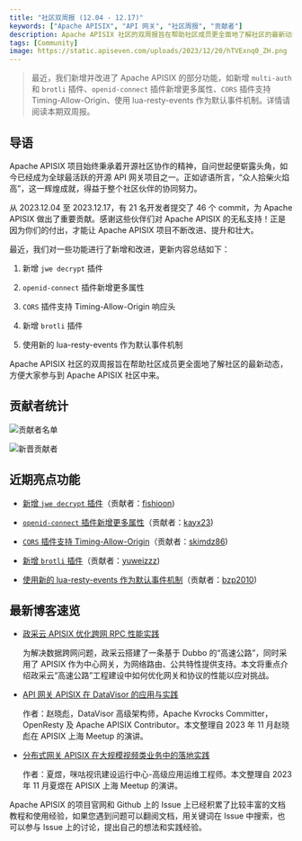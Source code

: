 ```yaml
---
title: "社区双周报 (12.04 - 12.17)"
keywords: ["Apache APISIX", "API 网关", "社区周报", "贡献者"]
description: Apache APISIX 社区的双周报旨在帮助社区成员更全面地了解社区的最新动态，方便大家参与到 Apache APISIX 社区中来。
tags: [Community]
image: https://static.apiseven.com/uploads/2023/12/20/hTVExnq0_ZH.png
---
```

> 最近，我们新增并改进了 Apache APISIX 的部分功能，如新增 `multi-auth` 和 `brotli` 插件、`openid-connect` 插件新增更多属性、`CORS` 插件支持 Timing-Allow-Origin、使用 lua-resty-events 作为默认事件机制。详情请阅读本期双周报。
<!--truncate-->

## 导语

Apache APISIX 项目始终秉承着开源社区协作的精神，自问世起便崭露头角，如今已经成为全球最活跃的开源 API 网关项目之一。正如谚语所言，“众人拾柴火焰高”，这一辉煌成就，得益于整个社区伙伴的协同努力。

从 2023.12.04 至 2023.12.17，有 21 名开发者提交了 46 个 commit，为 Apache APISIX 做出了重要贡献。感谢这些伙伴们对 Apache APISIX 的无私支持！正是因为你们的付出，才能让 Apache APISIX 项目不断改进、提升和壮大。

最近，我们对一些功能进行了新增和改进，更新内容总结如下：

1. 新增 `jwe decrypt` 插件

2. `openid-connect` 插件新增更多属性

3. `CORS` 插件支持 Timing-Allow-Origin 响应头

4. 新增 `brotli` 插件

5. 使用新的 lua-resty-events 作为默认事件机制

Apache APISIX 社区的双周报旨在帮助社区成员更全面地了解社区的最新动态，方便大家参与到 Apache APISIX 社区中来。

## 贡献者统计

![贡献者名单](https://static.apiseven.com/uploads/2023/12/20/qNS4Ydta_CON.png)

![新晋贡献者](https://static.apiseven.com/uploads/2023/12/20/GycOBJie_NEW.png)

## 近期亮点功能

- [新增 `jwe decrypt` 插件](https://github.com/apache/apisix/pull/10252)（贡献者：[fishioon](https://github.com/fishioon))

- [`openid-connect` 插件新增更多属性](https://github.com/apache/apisix/pull/10591)（贡献者：[kayx23](https://github.com/kayx23))

- [`CORS` 插件支持 Timing-Allow-Origin](https://github.com/apache/apisix/pull/9365)（贡献者：[skimdz86](https://github.com/skimdz86))

- [新增 `brotli` 插件](https://github.com/apache/apisix/pull/10515)（贡献者：[yuweizzz](https://github.com/yuweizzz))
 
- [使用新的 lua-resty-events 作为默认事件机制](https://github.com/apache/apisix/pull/10550)（贡献者：[bzp2010](https://github.com/bzp2010))

## 最新博客速览

- [政采云 APISIX 优化跨网 RPC 性能实践](https://apisix.apache.org/zh/blog/2023/12/08/zhengcaiyun-uses-apisix/)

  为解决数据跨网问题，政采云搭建了一条基于 Dubbo 的“高速公路”，同时采用了 APISIX 作为中心网关，为网络路由、公共特性提供支持。本文将重点介绍政采云“高速公路”工程建设中如何优化网关和协议的性能以应对挑战。

- [API 网关 APISIX 在 DataVisor 的应用与实践](https://apisix.apache.org/zh/blog/2023/12/01/datavisor-uses-apisix/)

  作者：赵晓彪，DataVisor 高级架构师，Apache Kvrocks Committer，OpenResty 及 Apache APISIX Contributor。本文整理自 2023 年 11 月赵晓彪在 APISIX 上海 Meetup 的演讲。

- [分布式网关 APISIX 在大规模视频类业务中的落地实践](https://apisix.apache.org/zh/blog/2023/11/30/migu-video-utilizes-apisix/)

  作者：夏煜，咪咕视讯建设运行中心-高级应用运维工程师。本文整理自 2023 年 11 月夏煜在 APISIX 上海 Meetup 的演讲。

Apache APISIX 的项目官网和 Github 上的 Issue 上已经积累了比较丰富的文档教程和使用经验，如果您遇到问题可以翻阅文档，用关键词在 Issue 中搜索，也可以参与 Issue 上的讨论，提出自己的想法和实践经验。
